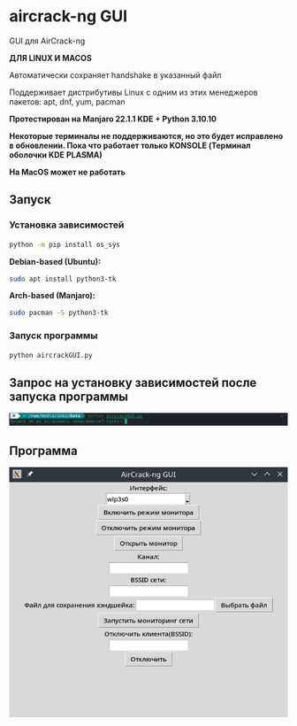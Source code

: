 # aircrack-ng GUI
GUI для AirCrack-ng

**ДЛЯ LINUX И MACOS**

Автоматически сохраняет handshake в указанный файл

Поддерживает дистрибутивы Linux с одним из этих менеджеров пакетов: apt, dnf, yum, pacman

**Протестирован на Manjaro 22.1.1 KDE + Python 3.10.10**

**Некоторые терминалы не поддерживаются, но это будет исправлено в обновлении. Пока что работает только KONSOLE (Терминал оболочки KDE PLASMA)**

**На MacOS может не работать**

## Запуск
### Установка зависимостей
```bash
python -m pip install os_sys
```
**Debian-based (Ubuntu):**
```bash
sudo apt install python3-tk
```
**Arch-based (Manjaro):**
```bash
sudo pacman -S python3-tk
```
### Запуск программы
```bash
python aircrackGUI.py
```
## Запрос на установку зависимостей после запуска  программы

![Установка зависимостей после запуска программы](https://raw.githubusercontent.com/UnknownKriodluk/aircrackGUI/images/%D0%B7%D0%B0%D0%BF%D1%83%D1%81%D0%BA%D0%BF%D1%80%D0%BE%D0%B3%D0%B8.png?raw)

## Программа

![Программа](https://raw.githubusercontent.com/UnknownKriodluk/aircrackGUI/images/%D0%BF%D1%80%D0%BE%D0%B3%D0%B0.png)
